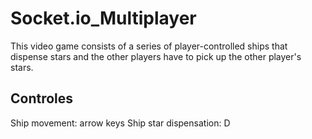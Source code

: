 # Socket.io_Multiplayer

This video game consists of a series of player-controlled ships that dispense stars and the other players have to pick up the other player's stars.

## Controles
Ship movement: arrow keys
Ship star dispensation: D
